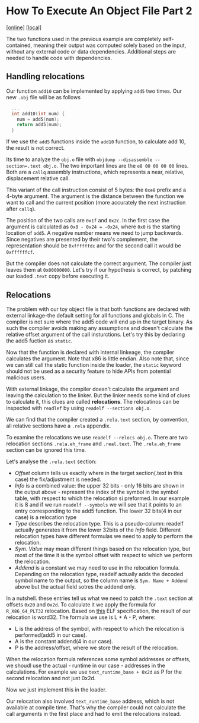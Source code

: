 # How To Execute An Object File Part 2
[\[online\]](https://blog.cloudflare.com/how-to-execute-an-object-file-part-2)
[\[local\]](../local_archive/how-to-execute-an-object-file-part-2.html)

The two functions used in the previous example are completely self-contained, meaning their output was computed solely based on the input, without any external code or data dependencies. Additional steps are needed to handle code with dependencies.

## Handling relocations

Our function `add10` can be implemented by applying `add5` two times. Our new `.obj` file will be as follows

```C
  ...
  int add10(int num) {
    num = add5(num);
    return add5(num);
  }
```

If we use the `add5` functions inside the `add10` function, to calculate add 10, the result is not correct. 

Its time to analyze the `obj.o` file with `objdump --disassemble --section=.text obj.o`. The two important lines are the `e8 00 00 00 00` lines. Both are a `callq` assembly instructions, which represents a near, relative, displacement relative call.

This variant of the call instruction consist of 5 bytes: the `0xe8` prefix and a 4-byte argument. The argument is the distance between the function we want to call and the current position (more accurately the next instruction after `callq`).

The position of the two calls are `0x1f` and `0x2c`. In the first case the argument is calculated as `0x0 - 0x24 = -0x24`, where `0x0` is the starting location of `add5`. A negative number means we need to jump backwards. Since negatives are presented by their two's complement, the representation should be `0xffffffdc` and for the second call it would be `0xffffffcf`.

But the compiler does not calculate the correct argument. The compiler just leaves them at `0x00000000`. Let's try if our hypothesis is correct, by patching our loaded `.text` copy before executing it.

## Relocations

The problem with our toy object file is that both functions are declared with external linkage-the default setting for all functions and globals in C. The compiler is not sure where the add5 code will end up in the target binary. As such the compiler avoids making any assumptions and doesn't calculate the relative offset argument of the call insturctions. Let's try this by declaring the add5 fuction as `static`.

Now that the function is declared with internal linkeage, the compiler calculates the argument. Note that x86 is little endian. Also note that, since we can still call the static function inside the loader, the `static` keyword should not be used as a security feature to hide APIs from potential malicious users.

With external linkage, the compiler doesn't calculate the argument and leaving the calculation to the linker. But the linker needs some kind of clues to calculate it, this clues are called **relocations**. The relocatinos can be inspected with `readlef` by using `readelf --sections obj.o`.

We can find that the compiler created a `.rela.text` section, by convention, all relative sections have a `.rela` appendix.

To examine the relocations we use `readelf --relocs obj.o`. There are two relocation sections `.rela.eh_frame` and `.real.text`. The `.rela.eh_frame` section can be ignored this time.

Let's analyse the `.rela.text` section:

- *Offset* column tells us exactly where in the target section(.text in this case) the fix/adjustment is needed.
- *Info* is a combined value: the upper 32 bits - only 16 bits are shown in the output above - represent the index of the symbol in the symbol table, with respect to which the relocation si preformed. In our example it is 8 and if we run `readelf --symbols` we will see that it points to an entry corresponding to the add5 function. The lower 32 bits(4 in our case) is a relocation type
- *Type* describes the relocation type. This is a pseudo-column: readelf actually generates it from the lower 32bits of the *Info* field. Different relocation types have different formulas we need to apply to perform the relocation.
- *Sym. Value* may mean different things based on the relocation type, but most of the time it is the symbol offset with respect to which we perform the relocation.
- *Addend* is a constant we may need to use in the relocation formula. Depending on the relocation type, readelf actually adds the decoded symbol name to the output, so the column name is `Sym. Name + Addend` above but the actual field sotres the addend only.

In a nutshell. these entries tell us what we need to patch the `.text` section at offsets `0x20` and `0x2d`. To calculate it we apply the formula for `R_X86_64_PLT32` relocation. Based on [this](https://refspecs.linuxfoundation.org/elf/x86_64-abi-0.95.pdf) ELF specification, the result of our relocation is word32. The formula we use is L + A - P, where:

- L is the address of the symbol, with respect to which the relocation is performed(add5 in our case).
- A is the constant addend(4 in our case).
- P is the address/offset, where we store the result of the relocation.

When the relocation formula references some symbol addresses or offsets, we shoudl use the actual - runtime in our case - addresses in the calculations. For example we use `text_runtime_base + 0x2d` as P for the second relocation and not just 0x2d.

Now we just implement this in the loader.

Our relocation also involved `text_runtime_base` address, which is not available at compile time. That's why the compiler could not calculate the call arguments in the first place and had to emit the relocations instead.
